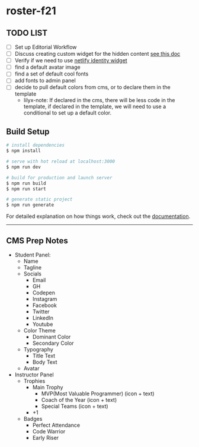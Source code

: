 # roster-f21

## TODO LIST
- [ ] Set up Editorial Workflow
- [ ] Discuss creating custom widget for the hidden content [see this doc](https://www.netlifycms.org/docs/custom-widgets/)
- [ ] Verify if we need to use [netlify identity widget](https://github.com/netlify/netlify-identity-widget)
- [ ] find a default avatar image
- [ ] find a set of default cool fonts
- [ ] add fonts to admin panel
- [ ] decide to pull default colors from cms, or to declare them in the template
  - lilyx-note: If declared in the cms, there will be less code in the template, if declared in the template, we will need to use a conditional to set up a default color. 
## Build Setup

```bash
# install dependencies
$ npm install

# serve with hot reload at localhost:3000
$ npm run dev

# build for production and launch server
$ npm run build
$ npm run start

# generate static project
$ npm run generate
```

For detailed explanation on how things work, check out the [documentation](https://nuxtjs.org).

---
## CMS Prep Notes
- Student Panel:
  - Name
  - Tagline
  - Socials
    - Email
    - GH
    - Codepen
    - Instagram
    - Facebook
    - Twitter
    - LinkedIn
    - Youtube
  - Color Theme
    - Dominant Color
    - Secondary Color
  - Typography
    - Title Text
    - Body Text
  - Avatar
- Instructor Panel
  - Trophies
    - Main Trophy
      - MVP(Most Valuable Programmer) (icon + text)
      - Coach of the Year (icon + text)
      - Special Teams (icon + text)
    - +1
  - Badges
    - Perfect Attendance
    - Code Warrior
    - Early Riser
  